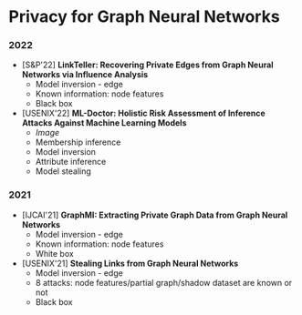 # Privacy for Graph Neural Networks

### 2022

- \[S&P'22\] **LinkTeller: Recovering Private Edges from Graph Neural Networks via Influence Analysis**
    - Model inversion - edge
    - Known information: node features
    - Black box
- \[USENIX'22\] **ML-Doctor: Holistic Risk Assessment of Inference Attacks Against Machine Learning Models**
    - *Image*
    - Membership inference
    - Model inversion
    - Attribute inference
    - Model stealing

### 2021

- \[IJCAI'21\] **GraphMI: Extracting Private Graph Data from Graph Neural Networks**
    - Model inversion - edge
    - Known information: node features
    - White box
- \[USENIX'21\] **Stealing Links from Graph Neural Networks**
    - Model inversion - edge
    - 8 attacks: node features/partial graph/shadow dataset are known or not
    - Black box
